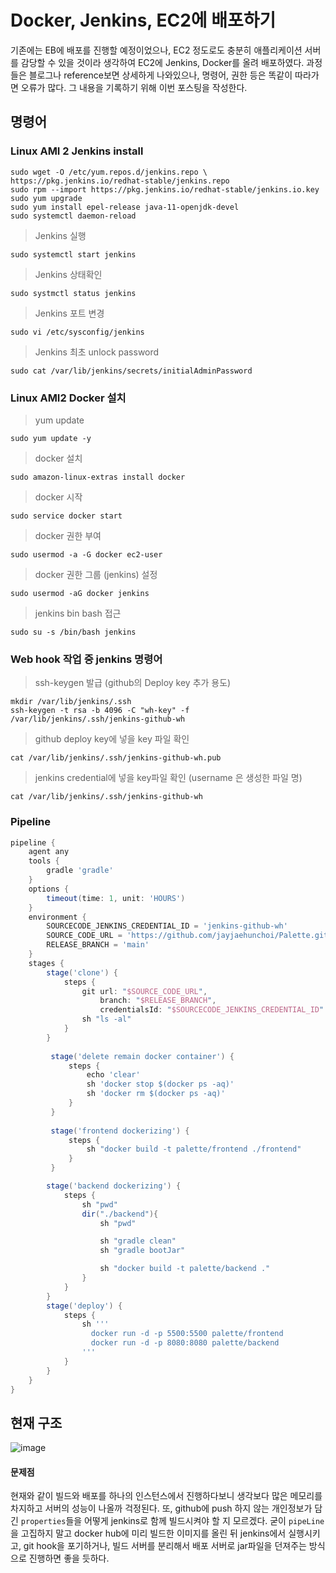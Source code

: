 # Docker, Jenkins, EC2에 배포하기
기존에는 EB에 배포를 진행할 예정이었으나, EC2 정도로도 충분히 애플리케이션 서버를 감당할 수 있을 것이라 생각하여 EC2에 Jenkins, Docker를 올려 배포하였다. 
과정들은 블로그나 reference보면 상세하게 나와있으나, 명령어, 권한 등은 똑같이 따라가면 오류가 많다. 그 내용을 기록하기 위해 이번 포스팅을 작성한다.

## 명령어
### Linux AMI 2 Jenkins install
```
sudo wget -O /etc/yum.repos.d/jenkins.repo \ https://pkg.jenkins.io/redhat-stable/jenkins.repo  
sudo rpm --import https://pkg.jenkins.io/redhat-stable/jenkins.io.key  
sudo yum upgrade  
sudo yum install epel-release java-11-openjdk-devel
sudo systemctl daemon-reload
```
> Jenkins 실행

```
sudo systemctl start jenkins
```

> Jenkins 상태확인

```
sudo systmctl status jenkins
```
> Jenkins 포트 변경

```
sudo vi /etc/sysconfig/jenkins
```

> Jenkins 최초 unlock password

```
sudo cat /var/lib/jenkins/secrets/initialAdminPassword
```
### Linux AMI2 Docker 설치
> yum update

```
sudo yum update -y
```

> docker 설치

```
sudo amazon-linux-extras install docker
```

> docker 시작

```
sudo service docker start
```

> docker 권한 부여

```
sudo usermod -a -G docker ec2-user
```

> docker 권한 그룹 (jenkins) 설정

```
sudo usermod -aG docker jenkins 
```

> jenkins bin bash 접근

```
sudo su -s /bin/bash jenkins
```

### Web hook 작업 중 jenkins 명령어
> ssh-keygen 발급 (github의 Deploy key 추가 용도)

```
mkdir /var/lib/jenkins/.ssh
ssh-keygen -t rsa -b 4096 -C "wh-key" -f /var/lib/jenkins/.ssh/jenkins-github-wh
```

> github deploy key에 넣을 key 파일 확인

```
cat /var/lib/jenkins/.ssh/jenkins-github-wh.pub
```

> jenkins credential에 넣을 key파일 확인 (username 은 생성한 파일 명)

```
cat /var/lib/jenkins/.ssh/jenkins-github-wh
```

### Pipeline
```groovy
pipeline {
    agent any
    tools {
        gradle 'gradle' 
    }
    options {
        timeout(time: 1, unit: 'HOURS')
    }
    environment {
        SOURCECODE_JENKINS_CREDENTIAL_ID = 'jenkins-github-wh'
        SOURCE_CODE_URL = 'https://github.com/jayjaehunchoi/Palette.git'
        RELEASE_BRANCH = 'main'
    }
    stages {
        stage('clone') {
            steps {
                git url: "$SOURCE_CODE_URL",
                    branch: "$RELEASE_BRANCH",
                    credentialsId: "$SOURCECODE_JENKINS_CREDENTIAL_ID"
                sh "ls -al"
            }
        }
		        
         stage('delete remain docker container') {
             steps {
                 echo 'clear'
                 sh 'docker stop $(docker ps -aq)'
                 sh 'docker rm $(docker ps -aq)'
             }
         }
         
         stage('frontend dockerizing') {
             steps {
                 sh "docker build -t palette/frontend ./frontend"
             }
         }

        stage('backend dockerizing') {
            steps {
                sh "pwd"
                dir("./backend"){
                    sh "pwd"

                    sh "gradle clean"
                    sh "gradle bootJar"

                    sh "docker build -t palette/backend ."
                }
            }
        }
        stage('deploy') {
            steps {
                sh '''
	              docker run -d -p 5500:5500 palette/frontend
                  docker run -d -p 8080:8080 palette/backend
                '''
            }
        }
    }
}
```


## 현재 구조
![image](https://user-images.githubusercontent.com/87312401/142388826-4ff5f724-97e7-4e33-9bde-356e0d16e56c.png)

#### 문제점
현재와 같이 빌드와 배포를 하나의 인스턴스에서 진행하다보니 생각보다 많은 메모리를 차지하고 서버의 성능이 나올까 걱정된다. 또, github에 push 하지 않는 개인정보가 담긴 ```properties```들을 어떻게 jenkins로 함께 빌드시켜야 할 지 모르겠다. 굳이 ```pipeLine```을 고집하지 말고 docker hub에 미리 빌드한 이미지를 올린 뒤 jenkins에서 실행시키고, git hook을 포기하거나, 빌드 서버를 분리해서 배포 서버로 jar파일을 던져주는 방식으로 진행하면 좋을 듯하다.
